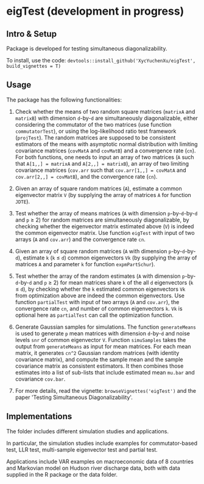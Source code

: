 # eigTest (development in progress)

## Intro & Setup
Package is developed for testing simultaneous diagonalizability.

To install, use the code:
`devtools::install_github('XycYuchenXu/eigTest', build_vignettes = T)`

## Usage
The package has the following functionalities:

1. Check whether the means of two random square matrices (`matrixA` and `matrixB`) with dimension `d`-by-`d` are simultaneously diagonalizable, either considering the commutator of the two matrices (use function `commutatorTest`), or using the log-likelihood ratio test framework (`projTest`). The random matrices are supposed to be consistent estimators of the means with asymptotic normal distribution with limiting covariance matrices (`covMatA` and `covMatB`) and a convergence rate (`cn`). For both functions, one needs to input an array of two matrices (`A` such that `A[1,,] = matrixA` and `A[2,,] = matrixB`), an array of two limiting covariance matrices (`cov.arr` such that `cov.arr[1,,] = covMatA` and `cov.arr[2,,] = covMatB`), and the convergence rate (`cn`).

2. Given an array of square random matrices (`A`), estimate a common eigenvector matrix `V` (by supplying the array of matrices `A` for function `JDTE`).

3. Test whether the array of means matrices (`A` with dimension `p`-by-`d`-by-`d` and `p` ≥ 2) for random matrices are simultaneously diagonalizable, by checking whether the eigenvector matrix estimated above (`V`) is indeed the common eigenvector matrix. Use function `eigTest` with input of two arrays (`A` and `cov.arr`) and the convergence rate `cn`.

4. Given an array of square random matrices (`A` with dimension `p`-by-`d`-by-`d`), estimate `k` (`k` ≤ `d`) common eigenvectors `Vk` (by supplying the array of matrices `A` and parameter `k` for function `expmPartSchur`).

5. Test whether the array of the random estimates (`A` with dimension `p`-by-`d`-by-`d` and `p` ≥ 2) for mean matrices share `k` of the all `d` eigenvectors (`k` ≤ `d`), by checking whether the `k` estimated common eigenvectors `Vk` from optimization above are indeed the common eigenvectors. Use function `partialTest` with input of two arrays (`A` and `cov.arr`), the convergence rate `cn`, and number of common eigenvectors `k`. `Vk` is optional here as `partialTest` can call the optimization function.

6. Generate Gaussian samples for simulations. The function `generateMeans` is used to generate `p` mean matrices with dimension `d`-by-`d` and noise levels `snr` of common eigenvector `V`. Function `simuSamples` takes the output from `generateMeans` as input for mean matrices. For each mean matrix, it generates `cn^2` Gaussian random matrices (with identity covariance matrix), and compute the sample mean and the sample covariance matrix as consistent estimators. It then combines those estimates into a list of sub-lists that include estimated mean `mu.bar` and covariance `cov.bar`.

7. For more details, read the vignette: `browseVignettes('eigTest')` and the paper 'Testing Simultaneous Diagonalizability'.

## Implementations
The folder includes different simulation studies and applications.

In particular, the simulation studies include examples for commutator-based test, LLR test, multi-sample eigenvector test and partial test.

Applications include VAR examples on macroeconomic data of 8 countries and Markovian model on Hudson river discharge data, both with data supplied in the R package or the data folder.

